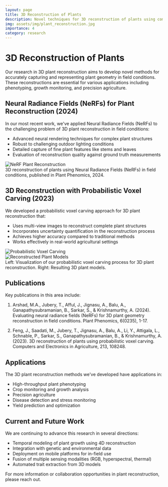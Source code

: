 ```yaml
---
layout: page
title: 3D Reconstruction of Plants
description: Novel techniques for 3D reconstruction of plants using computer vision and machine learning
img: assets/img/plant_reconstruction.jpg
importance: 4
category: research
---
```


# 3D Reconstruction of Plants

Our research in 3D plant reconstruction aims to develop novel methods for accurately capturing and representing plant geometry in field conditions. These reconstructions are essential for various applications including phenotyping, growth monitoring, and precision agriculture.

## Neural Radiance Fields (NeRFs) for Plant Reconstruction (2024)

In our most recent work, we've applied Neural Radiance Fields (NeRFs) to the challenging problem of 3D plant reconstruction in field conditions:

- Advanced neural rendering techniques for complex plant structures
- Robust to challenging outdoor lighting conditions
- Detailed capture of fine plant features like stems and leaves
- Evaluation of reconstruction quality against ground truth measurements

<div class="row">
    <div class="col-sm mt-3 mt-md-0">
        <img class="img-fluid rounded z-depth-1" src="{{ '/assets/img/nerf_plants.jpg' | relative_url }}" alt="NeRF Plant Reconstruction" title="NeRF-based Plant Reconstruction"/>
    </div>
</div>
<div class="caption">
    3D reconstruction of plants using Neural Radiance Fields (NeRFs) in field conditions, published in Plant Phenomics, 2024.
</div>

## 3D Reconstruction with Probabilistic Voxel Carving (2023)

We developed a probabilistic voxel carving approach for 3D plant reconstruction that:

- Uses multi-view images to reconstruct complete plant structures
- Incorporates uncertainty quantification in the reconstruction process
- Achieves higher accuracy compared to traditional methods
- Works effectively in real-world agricultural settings

<div class="row">
    <div class="col-sm-8 mt-3 mt-md-0">
        <img class="img-fluid rounded z-depth-1" src="{{ '/assets/img/voxel_carving.jpg' | relative_url }}" alt="Probabilistic Voxel Carving" title="Probabilistic Voxel Carving Results"/>
    </div>
    <div class="col-sm-4 mt-3 mt-md-0">
        <img class="img-fluid rounded z-depth-1" src="{{ '/assets/img/plant_models.jpg' | relative_url }}" alt="Reconstructed Plant Models" title="3D Plant Models from Voxel Carving"/>
    </div>
</div>
<div class="caption">
    Left: Visualization of our probabilistic voxel carving process for 3D plant reconstruction. Right: Resulting 3D plant models.
</div>

## Publications

Key publications in this area include:

1. Arshad, M.A., Jubery, T., Afful, J., Jignasu, A., Balu, A., Ganapathysubramanian, B., Sarkar, S., & Krishnamurthy, A. (2024). Evaluating neural radiance fields (NeRFs) for 3D plant geometry reconstruction in field conditions. Plant Phenomics, 6(0235), 1-17.

2. Feng, J., Saadati, M., Jubery, T., Jignasu, A., Balu, A., Li, Y., Attigala, L., Schnable, P., Sarkar, S., Ganapathysubramanian, B., & Krishnamurthy, A. (2023). 3D reconstruction of plants using probabilistic voxel carving. Computers and Electronics in Agriculture, 213, 108248.

## Applications

The 3D plant reconstruction methods we've developed have applications in:

- High-throughput plant phenotyping
- Crop monitoring and growth analysis
- Precision agriculture
- Disease detection and stress monitoring
- Yield prediction and optimization

## Current and Future Work

We are continuing to advance this research in several directions:

- Temporal modeling of plant growth using 4D reconstruction
- Integration with genetic and environmental data
- Deployment on mobile platforms for in-field use
- Fusion of multiple sensing modalities (RGB, hyperspectral, thermal)
- Automated trait extraction from 3D models

For more information or collaboration opportunities in plant reconstruction, please reach out.
